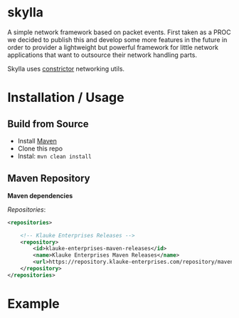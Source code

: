 # skylla

A simple network framework based on packet events. First taken as a PROC we decided to publish this and develop some more features in the future in order to provider a lightweight but powerful framework for little network applications that want to outsource their network handling parts. 

Skylla uses [constrictor](https://github.com/d3adspace/constrictor) networking utils.

# Installation / Usage

## Build from Source

- Install [Maven](http://maven.apache.org/download.cgi)
- Clone this repo
- Instal: ```mvn clean install```

## Maven Repository

**Maven dependencies**

_Repositories_:
```xml
<repositories>

    <!-- Klauke Enterprises Releases -->
    <repository>
        <id>klauke-enterprises-maven-releases</id>
        <name>Klauke Enterprises Maven Releases</name>
        <url>https://repository.klauke-enterprises.com/repository/maven-releases/</url>
    </repository>
</repositories>
```

# Example

